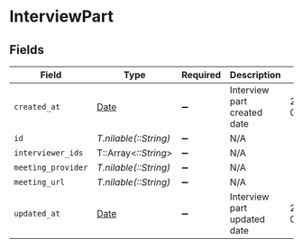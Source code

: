 # InterviewPart


## Fields

| Field                                                                | Type                                                                 | Required                                                             | Description                                                          | Example                                                              |
| -------------------------------------------------------------------- | -------------------------------------------------------------------- | -------------------------------------------------------------------- | -------------------------------------------------------------------- | -------------------------------------------------------------------- |
| `created_at`                                                         | [Date](https://ruby-doc.org/stdlib-2.6.1/libdoc/date/rdoc/Date.html) | :heavy_minus_sign:                                                   | Interview part created date                                          | 2021-01-01T01:01:01.000Z                                             |
| `id`                                                                 | *T.nilable(::String)*                                                | :heavy_minus_sign:                                                   | N/A                                                                  |                                                                      |
| `interviewer_ids`                                                    | T::Array<*::String*>                                                 | :heavy_minus_sign:                                                   | N/A                                                                  |                                                                      |
| `meeting_provider`                                                   | *T.nilable(::String)*                                                | :heavy_minus_sign:                                                   | N/A                                                                  |                                                                      |
| `meeting_url`                                                        | *T.nilable(::String)*                                                | :heavy_minus_sign:                                                   | N/A                                                                  |                                                                      |
| `updated_at`                                                         | [Date](https://ruby-doc.org/stdlib-2.6.1/libdoc/date/rdoc/Date.html) | :heavy_minus_sign:                                                   | Interview part updated date                                          | 2021-01-01T01:01:01.000Z                                             |
